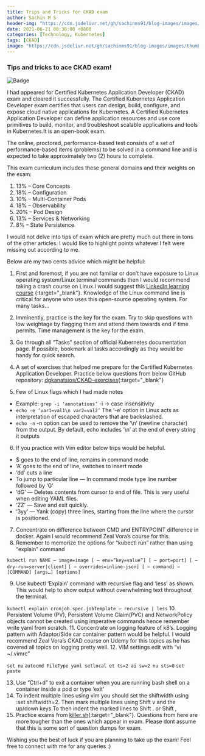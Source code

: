 ```yaml
---
title: Trips and Tricks for CKAD exam
author: Sachin M S
header-img: "https://cdn.jsdelivr.net/gh/sachinms91/blog-images/images/thumbnails/ckad.png"
date: 2021-06-21 00:30:00 +0800
categories: [Technology, Kubernetes]
tags: [CKAD]
image: "https://cdn.jsdelivr.net/gh/sachinms91/blog-images/images/thumbnails/ckad.png"
---
```


### Tips and tricks to ace CKAD exam!

![Badge](https://cdn.jsdelivr.net/gh/sachinms91/blog-images/images/thumbnails/ckad.png)

 I had appeared for Certified Kubernetes Application Developer (CKAD) exam and cleared it successfully. The Certified Kubernetes Application Developer exam certifies that users can design, build, configure, and expose cloud native applications for Kubernetes.
A Certified Kubernetes Application Developer can define application resources and use core primitives to build, monitor, and troubleshoot scalable applications and tools in Kubernetes.It is an open-book exam. 

The online, proctored, performance-based test consists of a set of performance-based items (problems) to be solved in a command line and is expected to take approximately two (2) hours to complete.

This exam curriculum includes these general domains and their weights on the exam:

1. 13% – Core Concepts
2. 18% – Configuration
3. 10% – Multi-Container Pods
4. 18% – Observability
5. 20% – Pod Design
6. 13% – Services & Networking
7. 8% – State Persistence

I would not delve into tips of exam which are pretty much out there in tons of the other articles. I would like to highlight points whatever I felt were missing out according to me.

Below are my two cents advice which might be helpful:
1. First and foremost, if you are not familiar or don’t have exposure to Linux operating system/Linux terminal commands then I would recommend taking a crash course on Linux.I would suggest this  [LinkedIn learning course](https://www.linkedin.com/learning/learning-linux-command-line-2/learning-linux-command-line?u=68385001) {:target="_blank"}. Knowledge of the Linux command line is critical for anyone who uses this open-source operating system. For many tasks…

2. Imminently, practice is the key for the exam. Try to skip questions with low weightage by flagging them and attend them towards end if time permits. Time management is the key for the exam.
3. Go through all “Tasks” section of official Kubernetes documentation page. If possible, bookmark all tasks accordingly as they would be handy for quick search.
4. A set of exercises that helped me prepare for the Certified Kubernetes Application Developer. Practice below questions from below GitHub repository:
 [dgkanatsios/CKAD-exercises](https://github.com/dgkanatsios/CKAD-exercises){:target="_blank"}
5. Few of Linux flags which I had made notes
 -  Example: 
``` grep -i ‘annotations’ ```
-i -> case insensitivity
 -  ```echo -e ‘var1=val1\n var2=val2’```
The ‘-e‘ option in Linux acts as interpretation of escaped characters that are backslashed.
 - ```echo -n```
-n option can be used to remove the ‘\n’ (newline character) from the output. By default, echo includes ‘\n’ at the end of every string it outputs
6. If you practice with Vim editor below trips would be helpful.
- $ goes to the end of line, remains in command mode
- ‘A’ goes to the end of line, switches to insert mode
- ‘dd’ cuts a line
- To jump to particular line — In command mode type line number followed by ‘G’
- ‘dG’ — Deletes contents from cursor to end of file. This is very useful when editing YAML files.
- ‘ZZ’ — Save and exit quickly.
- ‘3yy’ — Yank (copy) three lines, starting from the line where the cursor is positioned.
7. Concentrate on difference between CMD and ENTRYPOINT difference in docker. Again I would recommend Zeal Vora’s course for this.
8. Remember to memorize the options for “kubectl run” rather than using “explain” command

```kubectl run NAME — image=image [ — env=”key=value”] [ — port=port] [ — dry-run=server|client]```
```[ — overrides=inline-json] [ — command] — [COMMAND] [args…] [options]```

9. Use kubectl ‘Explain’ command with recursive flag and ‘less’ as shown. This would help to show output without overwhelming text throughout the terminal.

```kubectl explain cronjob.spec.jobTemplate — recursive | less```
10. Persistent Volume (PV), Persistent Volume Claim(PVC) and NetworkPolicy objects cannot be created using imperative commands hence remember write yaml from scratch.
11. Concentrate on logging feature of k8’s. Logging pattern with Adaptor/Side car container pattern would be helpful. I would recommend Zeal Vora’s CKAD course on Udemy for this topics as he has covered all topics on logging pretty well.
12. VIM settings edit with “vi ~/.vimrc”

```set nu```
```autocmd FileType yaml setlocal et ts=2 ai sw=2 nu sts=0```
```set paste```

13. Use “Ctrl+d” to exit a container when you are running bash shell on a container inside a pod or type ‘exit’
14. To indent multiple lines using vim you should set the shiftwidth using :set shiftwidth=2. Then mark multiple lines using Shift v and the up/down keys.To then indent the marked lines to Shift . or Shift ,
15. Practice exams from [killer.sh](https://killer.sh/){:target="_blank"}. Questions from here are more tougher than the ones which appear in exam. Please dont assume that this is some sort of question dumps for exam.

Wishing you the best of luck if you are planning to take up the exam! Feel free to connect with me for any queries :)


